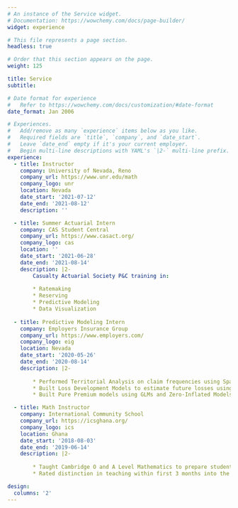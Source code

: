 ```yaml
---
# An instance of the Service widget.
# Documentation: https://wowchemy.com/docs/page-builder/
widget: experience

# This file represents a page section.
headless: true

# Order that this section appears on the page.
weight: 125

title: Service
subtitle:

# Date format for experience
#   Refer to https://wowchemy.com/docs/customization/#date-format
date_format: Jan 2006

# Experiences.
#   Add/remove as many `experience` items below as you like.
#   Required fields are `title`, `company`, and `date_start`.
#   Leave `date_end` empty if it's your current employer.
#   Begin multi-line descriptions with YAML's `|2-` multi-line prefix.
experience:
  - title: Instructor
    company: University of Nevada, Reno
    company_url: https://www.unr.edu/math
    company_logo: unr
    location: Nevada
    date_start: '2021-07-12'
    date_end: '2021-08-12'
    description: ''

  - title: Summer Actuarial Intern
    company: CAS Student Central
    company_url: https://www.casact.org/
    company_logo: cas
    location: ''
    date_start: '2021-06-28'
    date_end: '2021-08-14'
    description: |2-
        Casualty Actuarial Society P&C training in:
        
        * Ratemaking
        * Reserving
        * Predictive Modeling
        * Data Visualization
        
  - title: Predictive Modeling Intern
    company: Employers Insurance Group
    company_url: https://www.employers.com/
    company_logo: eig
    location: Nevada
    date_start: '2020-05-26'
    date_end: '2020-08-14'
    description: |2-
              
        * Performed Territorial Analysis on claim frequencies using Spatially Constrained Clustering Algorithms and Generalized Additive Models to re-cluster rating territories for refining pricing models.
        * Built Loss Development Models to estimate future losses using Elastic-Net Poisson GLM. 
        * Built Pure Premium models using GLMs and Zero-Inflated Models to predict future loss costs.

  - title: Math Instructor
    company: International Community School
    company_url: https://icsghana.org/
    company_logo: ics
    location: Ghana
    date_start: '2018-08-03'
    date_end: '2019-06-14'
    description: |2-
              
        * Taught Cambridge O and A Level Mathematics to prepare students for the IGCSE exams. 
        * Rated distinction in teaching within first 3 months into the job.

design:
  columns: '2'
---
```

